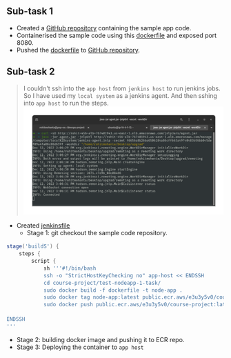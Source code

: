 ## Sub-task 1

- Created a [GitHub repository](https://github.com/rohit-mohanta/course-project) containing the sample app code.
- Containerised the sample code using this [dockerfile](sample-code/test-nodeapp-1-task/dockerfile) and exposed port 8080.
- Pushed the [dockerfile](sample-code/test-nodeapp-1-task/dockerfile) to [GitHub repository](https://github.com/rohit-mohanta/course-project).

## Sub-task 2

> I couldn't ssh into the `app host` from `jenkins host` to run jenkins jobs.
> So I have used my `local system` as a jenkins agent. And then sshing into `app host` to run the steps.![](Attachments/local-agent.png)

- Created [jenkinsfile](sample-code/jenkinsfile)
	- Stage 1: git checkout the sample code repository.

```groovy
stage('buildS') {
	steps {
		script {
			sh '''#!/bin/bash
			ssh -o "StrictHostKeyChecking no" app-host << ENDSSH
			cd course-project/test-nodeapp-1-task/
			sudo docker build -f dockerfile -t node-app .
			sudo docker tag node-app:latest public.ecr.aws/e3u3y5v0/course-project:latest
			sudo docker push public.ecr.aws/e3u3y5v0/course-project:latest

ENDSSH
'''
```

- Stage 2: building docker image and pushing it to ECR repo. 
- Stage 3: Deploying the container to `app host`